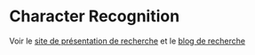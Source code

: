 # Character Recognition

Voir le [site de présentation de recherche](https://domjob.github.io/Character-Recognition) et le [blog de recherche](http://lesdominics.blogspot.com/)